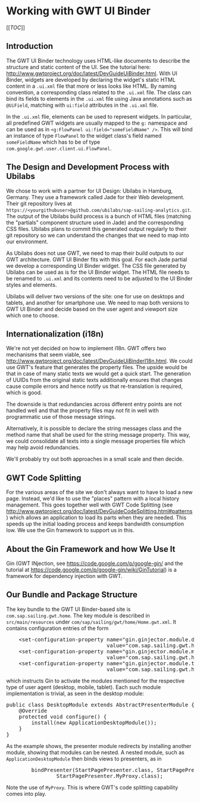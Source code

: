 # Working with GWT UI Binder

[[_TOC_]]

## Introduction

The GWT UI Binder technology uses HTML-like documents to describe the structure and static content of the UI. See the tutorial here: http://www.gwtproject.org/doc/latest/DevGuideUiBinder.html. With UI Binder, widgets are developed by declaring the widget's static HTML content in a `.ui.xml` file that more or less looks like HTML. By naming convention, a corresponding class related to the `.ui.xml` file. The class can bind its fields to elements in the `.ui.xml` file using Java annotations such as `@UiField`, matching with `ui:field` attributes in the `.ui.xml` file.

In the `.ui.xml` flie, elements can be used to represent widgets. In particular, all predefined GWT widgets are usually mapped to the `g:` namespace and can be used as in `<g:FlowPanel ui:field="someFieldName" />`. This will bind an instance of type `FlowPanel` to the widget class's field named `someFieldName` which has to be of type `com.google.gwt.user.client.ui.FlowPanel`.

## The Design and Development Process with Ubilabs

We chose to work with a partner for UI Design: Ubilabs in Hamburg, Germany. They use a framework called Jade for their Web development. Their git repository lives at `https://<yourgithubuser>@github.com/ubilabs/sap-sailing-analytics.git`. The output of the Ubilabs build process is a bunch of HTML files (matching the "partials" component structure used in Jade) and the corresponding CSS files. Ubilabs plans to commit this generated output regularly to their git repository so we can understand the changes that we need to map into our environment.

As Ubilabs does not use GWT, we need to map their build outputs to our GWT architecture. GWT UI Binder fits with this goal. For each Jade partial we develop a corresponding UI Binder widget. The CSS file generated by Ubilabs can be used as is for the UI Binder widget. The HTML file needs to be renamed to `.ui.xml` and its contents need to be adjusted to the UI Binder styles and elements.

Ubilabs will deliver two versions of the site: one for use on desktops and tablets, and another for smartphone use. We need to map both versions to GWT UI Binder and decide based on the user agent and viewport size which one to choose.

## Internationalization (i18n)

We're not yet decided on how to implement i18n. GWT offers two mechanisms that seem viable, see http://www.gwtproject.org/doc/latest/DevGuideUiBinderI18n.html. We could use GWT's feature that generates the property files. The upside would be that in case of many static texts we would get a quick start. The generation of UUIDs from the original static texts additionally ensures that changes cause compile errors and hence notify us that re-translation is required, which is good.

The downside is that redundancies across different entry points are not handled well and that the property files may not fit in well with programmatic use of those message strings.

Alternatively, it is possible to declare the string messages class and the method name that shall be used for the string message property. This way, we could consolidate all texts into a single message properties file which may help avoid redundancies.

We'll probably try out both approaches in a small scale and then decide.

## GWT Code Splitting

For the various areas of the site we don't always want to have to load a new page. Instead, we'd like to use the "places" pattern with a local history management. This goes together well with GWT Code Splitting (see http://www.gwtproject.org/doc/latest/DevGuideCodeSplitting.html#patterns) which allows an application to load its parts when they are needed. This speeds up the initial loading process and keeps bandwidth consumption low. We use the Gin framework to support us in this.

## About the Gin Framework and how We Use It

Gin (GWT INjection, see https://code.google.com/p/google-gin/ and the tutorial at https://code.google.com/p/google-gin/wiki/GinTutorial) is a framework for dependency injection with GWT.


## Our Bundle and Package Structure

The key bundle to the GWT UI Binder-based site is `com.sap.sailing.gwt.home`. The key module is described in `src/main/resources` under `com/sap/sailing/gwt/home/Home.gwt.xml`. It contains configuration entries of the form

<pre>
    &lt;set-configuration-property name="gin.ginjector.module.desktop"
                                value="com.sap.sailing.gwt.home.client.gin.DesktopModule" /&gt;
    &lt;set-configuration-property name="gin.ginjector.module.mobile"
                                value="com.sap.sailing.gwt.home.client.gin.MobileModule" /&gt;
    &lt;set-configuration-property name="gin.ginjector.module.tablet"
                                value="com.sap.sailing.gwt.home.client.gin.TabletModule" /&gt;
</pre>

which instructs Gin to activate the modules mentioned for the respective type of user agent (desktop, mobile, tablet). Each such module implementation is trivial, as seen in the desktop module:

<pre>
public class DesktopModule extends AbstractPresenterModule {
    @Override
    protected void configure() {
        install(new ApplicationDesktopModule());
    }
}
</pre>

As the example shows, the presenter module redirects by installing another module, showing that modules can be nested. A nested module, such as `ApplicationDesktopModule` then binds views to presenters, as in

<pre>
        bindPresenter(StartPagePresenter.class, StartPagePresenter.MyView.class, StartPageView.class,
                StartPagePresenter.MyProxy.class);
</pre>

Note the use of `MyProxy`. This is where GWT's code splitting capability comes into play. 
